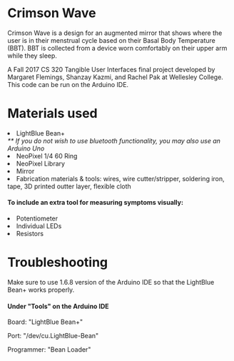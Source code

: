 # Crimson Wave

Crimson Wave is a design for an augmented mirror that shows where the user is in their menstrual cycle based on their Basal Body Temperature (BBT). BBT is collected from a device worn comfortably on their upper arm while they sleep.

A Fall 2017 CS 320 Tangible User Interfaces final project developed by Margaret Flemings, Shanzay Kazmi, and Rachel Pak at Wellesley College. This code can be run on the Arduino IDE.

# Materials used
<li>LightBlue Bean+ </li>
<em>** If you do not wish to use bluetooth functionality, you may also use an Arduino Uno </em>
<li>NeoPixel 1/4 60 Ring</li>
<li>NeoPixel Library</li>
<li>Mirror</li>

<li>Fabrication materials & tools: wires, wire cutter/stripper, soldering iron, tape, 3D printed outter layer, flexible cloth</li> 

<h4>To include an extra tool for measuring symptoms visually:</h4>
<li>Potentiometer </li>
<li>Individual LEDs</li>
<li>Resistors </li>

# Troubleshooting
Make sure to use 1.6.8 version of the Arduino IDE so that the LightBlue Bean+ works properly.

<h4>Under "Tools" on the Arduino IDE</h4>

Board: "LightBlue Bean+"

Port: "/dev/cu.LightBlue-Bean"

Programmer: "Bean Loader"


